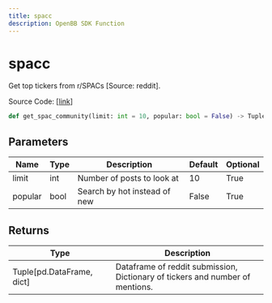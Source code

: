 ```yaml
---
title: spacc
description: OpenBB SDK Function
---
```


# spacc

Get top tickers from r/SPACs [Source: reddit].

Source Code: [[link](https://github.com/OpenBB-finance/OpenBBTerminal/tree/main/openbb_terminal/common/behavioural_analysis/reddit_model.py#L317)]

```python
def get_spac_community(limit: int = 10, popular: bool = False) -> Tuple[pd.DataFrame, dict]
```
## Parameters

| Name | Type | Description | Default | Optional |
| ---- | ---- | ----------- | ------- | -------- |
| limit | int | Number of posts to look at | 10 | True |
| popular | bool | Search by hot instead of new | False | True |

## Returns

| Type | Description |
| ---- | ----------- |
| Tuple[pd.DataFrame, dict] | Dataframe of reddit submission,<br/>Dictionary of tickers and number of mentions. |

